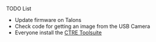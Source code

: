 TODO List
* Update firmware on Talons
* Check code for getting an image from the USB Camera
* Everyone install the [CTRE Toolsuite](http://www.ctr-electronics.com/hro.html#product_tabs_technical_resources)